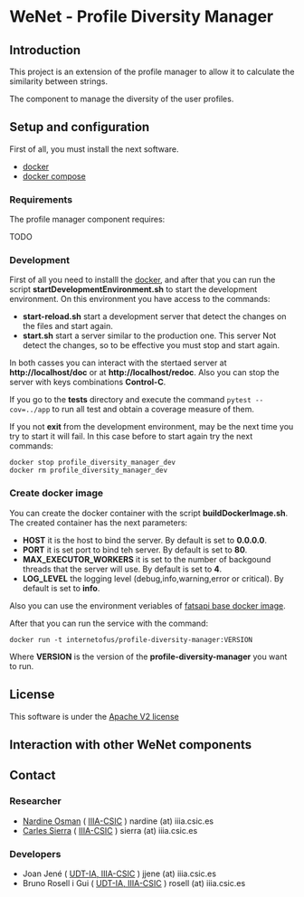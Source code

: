 # WeNet - Profile Diversity Manager


## Introduction

This project is an extension of the profile manager to allow it to calculate
the similarity between strings.

The component to manage the diversity of the user profiles.

## Setup and configuration

First of all, you must install the next software.

 - [docker](https://docs.docker.com/install/)
 - [docker compose](https://docs.docker.com/compose/install/)


### Requirements

The profile manager component requires:

TODO

### Development

First of all you need to installl the [docker](https://docker.io),
and after that you can run the script **startDevelopmentEnvironment.sh**
to start the development environment.
On this environment you have access to the commands:

 - **start-reload.sh** start a development server that detect the changes
  on the files and start again.
 - **start.sh** start a server similar to the production one. This server
  Not detect the changes, so to be effective you must stop and start again.
 
In both casses you can interact with the stertaed server
at **http://localhost/doc** or at **http://localhost/redoc**.
Also you can stop the server with keys combinations **Control-C**.

If you go to the **tests** directory and execute the command `pytest --cov=../app`
to run all test and obtain a coverage measure of them.

If you not **exit** from the development environment, may be the next time
you try to start it will fail. In this case before to start again try
the next commands:

```
docker stop profile_diversity_manager_dev
docker rm profile_diversity_manager_dev
```

### Create docker image

You can create the docker container with the script **buildDockerImage.sh**.
The created container has the next parameters:

 - **HOST** it is the host to bind the server. By default is set to **0.0.0.0**.
 - **PORT** it is set port to bind teh server. By default is set to **80**.
 - **MAX_EXECUTOR_WORKERS** it is set to the number of backgound threads that
   the server will use. By default is set to **4**.
 - **LOG_LEVEL** the logging level (debug,info,warning,error or critical).
   By default is set to **info**.
 
   
Also you can use the environment veriables of [fatsapi base docker image](https://github.com/tiangolo/uvicorn-gunicorn-fastapi-docker).

After that you can run the service with the command: 

```
docker run -t internetofus/profile-diversity-manager:VERSION
```

Where **VERSION** is the version of the **profile-diversity-manager** you want to run.


## License

This software is under the [Apache V2 license](LICENSE)


## Interaction with other WeNet components

## Contact

### Researcher

 - [Nardine Osman](http://www.iiia.csic.es/~nardine/) ( [IIIA-CSIC](https://www.iiia.csic.es/~nardine/) ) nardine (at) iiia.csic.es
 - [Carles Sierra](http://www.iiia.csic.es/~sierra/) ( [IIIA-CSIC](https://www.iiia.csic.es/~sierra/) ) sierra (at) iiia.csic.es

### Developers

 - Joan Jené ( [UDT-IA, IIIA-CSIC](https://www.iiia.csic.es/people/person/?person_id=19) ) jjene (at) iiia.csic.es
 - Bruno Rosell i Gui ( [UDT-IA, IIIA-CSIC](https://www.iiia.csic.es/people/person/?person_id=27) ) rosell (at) iiia.csic.es
